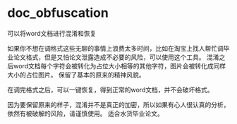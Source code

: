 # doc_obfuscation
可以将word文档进行混淆和恢复

如果你不想在调格式这些无聊的事情上浪费太多时间，比如在淘宝上找人帮忙调毕业论文格式，但是又怕论文泄露造成不必要的风险，可以使用这个工具。
混淆之后word文档每个字符会被转化为占位大小相等的其他字符，图片会被转化成同样大小的占位图片。
保留了基本的原来的精神风貌。

在调完格式之后，可以一键恢复，得到正常的word文档，并不会破坏格式。

因为要保留原来的样子，混淆并不是真正的加密，所以如果有心人很认真的分析，依然有被破解的风险，请谨慎使用。
适合水货毕业论文。
